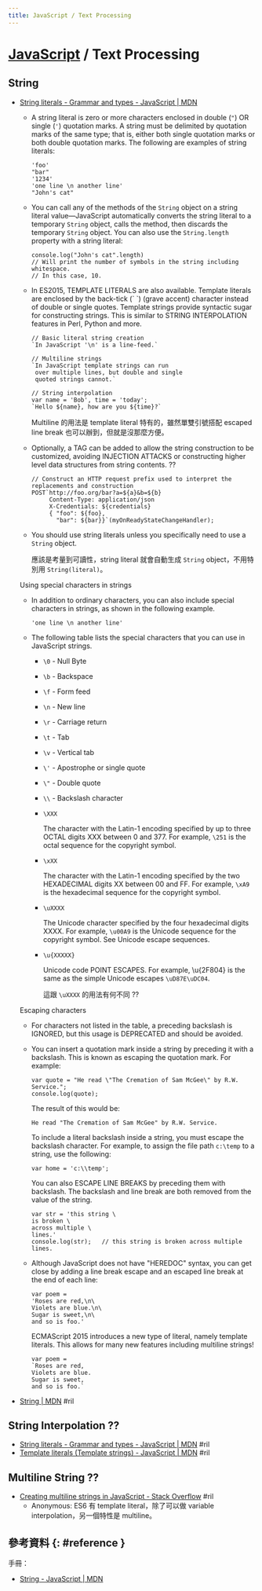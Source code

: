 ```yaml
---
title: JavaScript / Text Processing
---
```

# [JavaScript](javascript.md) / Text Processing

## String

  - [String literals - Grammar and types \- JavaScript \| MDN](https://developer.mozilla.org/en-US/docs/Web/JavaScript/Guide/Grammar_and_Types#String_literals)

      - A string literal is zero or more characters enclosed in double (`"`) OR single (`'`) quotation marks. A string must be delimited by quotation marks of the same type; that is, either both single quotation marks or both double quotation marks. The following are examples of string literals:

            'foo'
            "bar"
            '1234'
            'one line \n another line'
            "John's cat"

      - You can call any of the methods of the `String` object on a string literal value—JavaScript automatically converts the string literal to a temporary `String` object, calls the method, then discards the temporary `String` object. You can also use the `String.length` property with a string literal:

            console.log("John's cat".length)
            // Will print the number of symbols in the string including whitespace.
            // In this case, 10.

      - In ES2015, TEMPLATE LITERALS are also available. Template literals are enclosed by the back-tick (\` \`) (grave accent) character instead of double or single quotes. Template strings provide syntactic sugar for constructing strings. This is similar to STRING INTERPOLATION features in Perl, Python and more.

            // Basic literal string creation
            `In JavaScript '\n' is a line-feed.`

            // Multiline strings
            `In JavaScript template strings can run
             over multiple lines, but double and single
             quoted strings cannot.`

            // String interpolation
            var name = 'Bob', time = 'today';
            `Hello ${name}, how are you ${time}?`

        Multiline 的用法是 template literal 特有的，雖然單雙引號搭配 escaped line break 也可以辦到，但就是沒那麼方便。

      - Optionally, a TAG can be added to allow the string construction to be customized, avoiding INJECTION ATTACKS or constructing higher level data structures from string contents. ??

            // Construct an HTTP request prefix used to interpret the replacements and construction
            POST`http://foo.org/bar?a=${a}&b=${b}
                 Content-Type: application/json
                 X-Credentials: ${credentials}
                 { "foo": ${foo},
                   "bar": ${bar}}`(myOnReadyStateChangeHandler);

      - You should use string literals unless you specifically need to use a `String` object.

        應該是考量到可讀性，string literal 就會自動生成 `String` object，不用特別用 `String(literal)`。

    Using special characters in strings

      - In addition to ordinary characters, you can also include special characters in strings, as shown in the following example.

            'one line \n another line'

      - The following table lists the special characters that you can use in JavaScript strings.

          - `\0` - Null Byte
          - `\b` - Backspace
          - `\f` - Form feed
          - `\n` - New line
          - `\r` - Carriage return
          - `\t` - Tab
          - `\v` - Vertical tab
          - `\'` - Apostrophe or single quote
          - `\"` - Double quote
          - `\\` - Backslash character

          - `\XXX`

            The character with the Latin-1 encoding specified by up to three OCTAL digits XXX between 0 and 377. For example, `\251` is the octal sequence for the copyright symbol.

          - `\xXX`

            The character with the Latin-1 encoding specified by the two HEXADECIMAL digits XX between 00 and FF. For example, `\xA9` is the hexadecimal sequence for the copyright symbol.

          - `\uXXXX`

            The Unicode character specified by the four hexadecimal digits XXXX. For example, `\u00A9` is the Unicode sequence for the copyright symbol. See Unicode escape sequences.

          - `\u{XXXXX}`

            Unicode code POINT ESCAPES. For example, \u{2F804} is the same as the simple Unicode escapes `\uD87E\uDC04`.

            這跟 `\uXXXX` 的用法有何不同 ??

    Escaping characters

      - For characters not listed in the table, a preceding backslash is IGNORED, but this usage is DEPRECATED and should be avoided.

      - You can insert a quotation mark inside a string by preceding it with a backslash. This is known as escaping the quotation mark. For example:

            var quote = "He read \"The Cremation of Sam McGee\" by R.W. Service.";
            console.log(quote);

        The result of this would be:

            He read "The Cremation of Sam McGee" by R.W. Service.

        To include a literal backslash inside a string, you must escape the backslash character. For example, to assign the file path `c:\temp` to a string, use the following:

            var home = 'c:\\temp';

        You can also ESCAPE LINE BREAKS by preceding them with backslash. The backslash and line break are both removed from the value of the string.

            var str = 'this string \
            is broken \
            across multiple \
            lines.'
            console.log(str);   // this string is broken across multiple lines.

      - Although JavaScript does not have "HEREDOC" syntax, you can get close by adding a line break escape and an escaped line break at the end of each line:

            var poem =
            'Roses are red,\n\
            Violets are blue.\n\
            Sugar is sweet,\n\
            and so is foo.'

        ECMAScript 2015 introduces a new type of literal, namely template literals. This allows for many new features including multiline strings!

            var poem = 
            `Roses are red, 
            Violets are blue. 
            Sugar is sweet, 
            and so is foo.`

  - [String \| MDN](https://developer.mozilla.org/en-US/docs/Web/JavaScript/Reference/Global_Objects/String) #ril

## String Interpolation ??

  - [String literals - Grammar and types \- JavaScript \| MDN](https://developer.mozilla.org/en-US/docs/Web/JavaScript/Guide/Grammar_and_types#Literals#String_literals) #ril
  - [Template literals (Template strings) \- JavaScript \| MDN](https://developer.mozilla.org/en-US/docs/Web/JavaScript/Reference/Template_literals) #ril

## Multiline String ??

  - [Creating multiline strings in JavaScript \- Stack Overflow](https://stackoverflow.com/questions/805107/) #ril
      - Anonymous: ES6 有 template literal，除了可以做 variable interpolation，另一個特性是 multiline。

## 參考資料 {: #reference }

手冊：

  - [String - JavaScript | MDN](https://developer.mozilla.org/en-US/docs/Web/JavaScript/Reference/Global_Objects/String)
